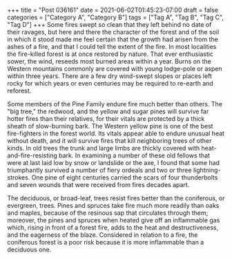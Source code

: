 +++
title = "Post 036161"
date = 2021-06-02T01:45:23-07:00
draft = false
categories = ["Category A", "Category B"]
tags = ["Tag A", "Tag B", "Tag C", "Tag D"]
+++
Some fires swept so clean that they left behind no date of their ravages, but here and there the character of the forest and of the soil in which it stood made me feel certain that the growth had arisen from the ashes of a fire, and that I could tell the extent of the fire. In most localities the fire-killed forest is at once restored by nature. That ever enthusiastic sower, the wind, reseeds most burned areas within a year. Burns on the Western mountains commonly are covered with young lodge-pole or aspen within three years. There are a few dry wind-swept slopes or places left rocky for which years or even centuries may be required to re-earth and reforest.

Some members of the Pine Family endure fire much better than others. The "big tree," the redwood, and the yellow and sugar pines will survive far hotter fires than their relatives, for their vitals are protected by a thick sheath of slow-burning bark. The Western yellow pine is one of the best fire-fighters in the forest world. Its vitals appear able to endure unusual heat without death, and it will survive fires that kill neighboring trees of other kinds. In old trees the trunk and large limbs are thickly covered with heat-and-fire-resisting bark. In examining a number of these old fellows that were at last laid low by snow or landslide or the axe, I found that some had triumphantly survived a number of fiery ordeals and two or three lightning-strokes. One pine of eight centuries carried the scars of four thunderbolts and seven wounds that were received from fires decades apart.

The deciduous, or broad-leaf, trees resist fires better than the coniferous, or evergreen, trees. Pines and spruces take fire much more readily than oaks and maples, because of the resinous sap that circulates through them; moreover, the pines and spruces when heated give off an inflammable gas which, rising in front of a forest fire, adds to the heat and destructiveness, and the eagerness of the blaze. Considered in relation to a fire, the coniferous forest is a poor risk because it is more inflammable than a deciduous one.
